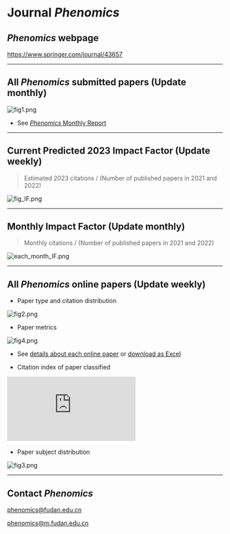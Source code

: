 # Journal *Phenomics*

## *Phenomics* webpage 

https://www.springer.com/journal/43657

-----


## All *Phenomics* submitted papers (Update monthly)

<!-- 月初修改 -->
![fig1.png](https://gitee.com/telogen/Journal-Phenomics/raw/master/figures/fig1.png)

- See [*Phenomics* Monthly Report](https://kdocs.cn/l/clR9KnB3xKQp)


-----

## Current Predicted 2023 Impact Factor (Update weekly)

> Estimated 2023 citations / (Number of published papers in 2021 and 2022)

![fig_IF.png](https://gitee.com/telogen/Journal-Phenomics/raw/master/figures/fig_IF.png)

-----

## Monthly Impact Factor (Update monthly)

> Monthly citations / (Number of published papers in 2021 and 2022)

![each_month_IF.png](https://gitee.com/telogen/Journal-Phenomics/raw/master/figures/each_month_IF.png)

-----

## All *Phenomics* online papers (Update weekly)

- Paper type and citation distribution
<!-- fig2 文章分布、citation分布图 每周修改-->
![fig2.png](https://gitee.com/telogen/Journal-Phenomics/raw/master/figures/fig2.png)

- Paper metrics
<!-- fig4 增量趋势图 每周修改 -->
![fig4.png](https://gitee.com/telogen/Journal-Phenomics/raw/master/figures/fig4.png)

<!-- 每周修改 -->
- See [details about each online paper](https://github.com/Telogen/Journal-Phenomics/blob/master/weekly_online_paper_metrices/README.md) or [download as Excel](https://gitee.com/telogen/Journal-Phenomics/raw/master/weekly_online_paper_metrices/all_Phenomics_paper_metrics.xlsx)

- Citation index of paper classified
<!-- fig5 分类文章引用次数 每周修改 -->
![fig4.png](https://github.com/Telogen/Journal-Phenomics/blob/master/figures/分类引用图.pdf)


- Paper subject distribution
<!-- fig3 subject分布图 暂不修改 -->
![fig3.png](https://gitee.com/telogen/Journal-Phenomics/raw/master/figures/fig3.png)


-----


## Contact *Phenomics*

phenomics@fudan.edu.cn

phenomics@m.fudan.edu.cn





